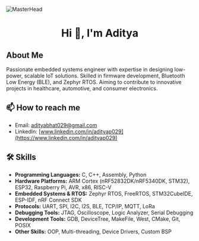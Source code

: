 ![MasterHead](https://media.licdn.com/dms/image/C4D12AQFGO-4hogiQUA/article-cover_image-shrink_600_2000/0/1629708775472?e=2147483647&v=beta&t=MS3xe_6koFByRUm6owa-dqiYjJD7tnnKH95vf3jErT8)
<h1 align="center">Hi 👋, I'm Aditya</h1>

## About Me
Passionate embedded systems engineer with expertise in designing low-power, scalable IoT solutions. Skilled in firmware development, Bluetooth Low Energy (BLE), and Zephyr RTOS. Aiming to contribute to innovative projects in healthcare, automotive, and consumer electronics.

## 📫 How to reach me
- Email: [adityabhat029@gmail.com](mailto:adityabhat029@gmail.com)
- LinkedIn: [www.linkedin.com/in/adityap029](https://www.linkedin.com/in/adityap029)

## 🛠️ Skills
- **Programming Languages:** C, C++, Assembly, Python
- **Hardware Platforms:** ARM Cortex (nRF52832DK/nRF5340DK, STM32), ESP32, Raspberry Pi, AVR, x86, RISC-V
- **Embedded Systems & RTOS:** Zephyr RTOS, FreeRTOS, STM32CubeIDE, ESP-IDF, nRF Connect SDK
- **Protocols:** UART, SPI, I2C, I2S, BLE, TCP/IP, MQTT, LoRa
- **Debugging Tools:** JTAG, Oscilloscope, Logic Analyzer, Serial Debugging
- **Development Tools:** GDB, DeviceTree, MakeFile, West, CMake, Git, POSIX
- **Other Skills:** OOP, Multi-threading, Device Drivers, Custom BSP
